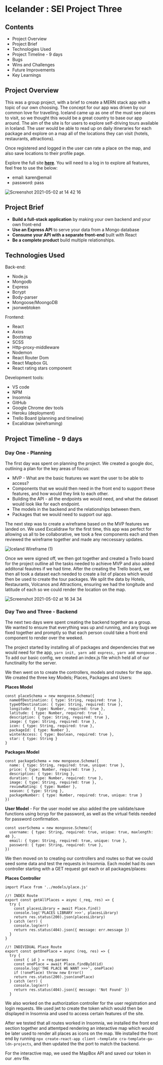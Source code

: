 # Icelander : SEI Project Three

## Contents

- Project Overview
- Project Brief
- Technologies Used
- Project Timeline - 9 days
- Bugs
- Wins and Challenges
- Future Improvements
- Key Learnings

## Project Overview
This was a group project, with a brief to create a MERN stack app with a topic of our own choosing.
The concept for our app was driven by our common love for travelling. Iceland came up as one of the must see places to visit, so we thought this would be a great country to base our app around. The aim of the site is for users to explore self-driving tours available in Iceland. The user would be able to read up on daily itineraries for each package and explore on a map all of the locations they can visit (hotels, restaurants, attractions).

Once registered and logged in the user can rate a place on the map, and also save locations to their profile page.

Explore the full site **[here](https://icelander.netlify.app)**. You will need to a log in to explore all features, feel free to use the below:

- email: karen@email
- password: pass

![Screenshot 2021-05-02 at 14 42 16](https://user-images.githubusercontent.com/77445688/116815390-413cb700-ab55-11eb-8c20-7cd8299fad6b.png)

## Project Brief

- **Build a full-stack application** by making your own backend and your own front-end
- **Use an Express API** to serve your data from a Mongo database
- **Consume your API with a separate front-end** built with React
- **Be a complete product** build multiple relationships.

## Technologies Used

Back-end:

- Node.js
- Mongodb
- Express
- Bcrypt
- Body-parser
- Mongoose/MoongoDB
- jsonwebtoken

Frontend:

- React
- Axios
- Bootstrap
- SCSS
- Http-proxy-middleware
- Nodemon
- React Router Dom
- React Mapbox GL
- React rating stars component

Development tools:

- VS code
- NPM
- Insomnia
- GitHub
- Google Chrome dev tools
- Heroku (deployment)
- Trello Board (planning and timeline)
- Excalidraw (wireframing)


## Project Timeline - 9 days

### Day One - Planning

The first day was spent on planning the project. We created a google doc, outlining a plan for the key areas of focus:

- MVP - What are the basic features we want the user to be able to access?
- Components that we would then need in the front end to support these features, and how would they link to each other.
- Building the API - all the endpoints we would need, and what the dataset would look like for each endpoint.
- The models in the backend and the relationships between them.
- Packages that we would need to support our app.

The next step was to create a wireframe based on the MVP features we landed on. We used Excalidraw for the first time, this app was perfect for allowing us all to be collaborative, we took a few components each and then reviewed the wireframe together and made any neccessary updates.

![Iceland Wireframe  (1)](https://user-images.githubusercontent.com/77445688/116818420-1ce7d700-ab63-11eb-863f-65989e1800b5.png)


Once we were signed off, we then got together and created a Trello board for the project outline all the tasks needed to achieve MVP and also added additonal feautres if we had time. After the creating the Trello board, we then all took a dataset each needed to create a list of places which would then be used to create the tour packages. We split the data by Hotels, Restaurants, Volcanos and Attractions, ensuring we had the longitude and latitude of each so we could render the location on the map.


![Screenshot 2021-05-02 at 16 34 34](https://user-images.githubusercontent.com/77445688/116818636-566d1200-ab64-11eb-87ec-c46581400a06.png)


### Day Two and Three - Backend 

The next two days were spent creating the backend together as a group. We wanted to ensure that everything was up and running, and any bugs we fixed together and promptly so that each person could take a front end component to render over the weeked.

The project started by installing all of packages and dependencies that we would need for the app, ```yarn init, yarn add express, yarn add mongoose``` . To add our basic config, we created an index.js file which held all of our functinality for the server.

We then went on to create the controllers, models and routes for the app. We created the three key Models; Places, Packages and Users:

**Places Model**

    const placeSchema = new mongoose.Schema({
      nameOfDestination: { type: String, required: true },
      typeOfDestination: { type: String, required: true },
      longitude: { type: Number, required: true },
      latitude: { type: Number, required: true },
      description: { type: String, required: true },
      image: { type: String, required: true },
      icon: { type: String, required: true },
      packageId: { type: Number },
      winterAccess: { type: Boolean, required: true },
      star: { type: String }
    }
    
**Packages Model**

    const packageSchema = new mongoose.Schema({
      name: { type: String, required: true, unique: true },
      price: { type: Number, required: true },
      description: { type: String },
      duration: { type: Number, required: true },
      image: { type: String, required: true },
      reviewRating: { type: Number },
      season: { type: String },
      packageNumber: { type: Number, required: true, unique: true }
    })
    
**User Model**  - For the user model we also added the pre validate/save functions using bcryp for the password, as well as the virtual fields needed for password confirmation.

    const userSchema = new mongoose.Schema({
      username: { type: String, required: true, unique: true, maxlength: 40 },
      email: { type: String, required: true, unique: true },
      password: { type: String, required: true },
    })


We then moved on to creating our controllers and routes so that we could seed some data and test the requests in Insomnia. Each model had its own controller starting with a GET request got each or all packages/places:

**Places Controller**

    import Place from '../models/place.js'

    //! INDEX Route
    export const getAllPlaces = async (_req, res) => {
      try {
        const placesLibrary = await Place.find()
        console.log('PLACES LIBRARY >>>', placesLibrary)
        return res.status(200).json(placesLibrary)
      } catch (err) {
        console.log(err)
        return res.status(404).json({ message: err.message })
      }
    }

    //! INDIVIDUAL Place Route
    export const getOnePlace = async (req, res) => {
      try {
        const { id } = req.params
        const onePlace = await Place.findById(id)
        console.log('THE PLACE WE WANT >>>', onePlace)
        if (!onePlace) throw new Error()
        return res.status(200).json(onePlace)
      } catch (err) {
        console.log(err)
        return res.status(404).json({ message: 'Not Found' })
      }

We also worked on the authorization controller for the user registration and login requests. We used jwt to create the token which would then be displayed in Insomnia and used to access certain features of the site.

After we tested that all routes worked in Insomnia, we installed the front end section together and attemtped rendering an interactive map which would be later used to render all places as icons on the map. We installed the front end by running ```npx create-react-app client —template cra-template-ga-ldn-projects```, and then updated the the port to match the backend.

For the interactive map, we used the MapBox API and saved our token in our .env file.




